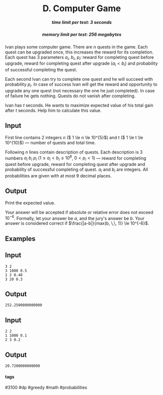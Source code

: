 <h1 style='text-align: center;'> D. Computer Game</h1>

<h5 style='text-align: center;'>time limit per test: 3 seconds</h5>
<h5 style='text-align: center;'>memory limit per test: 256 megabytes</h5>

Ivan plays some computer game. There are $n$ quests in the game. Each quest can be upgraded once, this increases the reward for its completion. Each quest has $3$ parameters $a_{i}$, $b_{i}$, $p_{i}$: reward for completing quest before upgrade, reward for completing quest after upgrade ($a_{i} < b_{i}$) and probability of successful completing the quest.

Each second Ivan can try to complete one quest and he will succeed with probability $p_{i}$. In case of success Ivan will get the reward and opportunity to upgrade any one quest (not necessary the one he just completed). In case of failure he gets nothing. Quests do not vanish after completing.

Ivan has $t$ seconds. He wants to maximize expected value of his total gain after $t$ seconds. Help him to calculate this value.

## Input

First line contains $2$ integers $n$ ($ 1 \le n \le 10^{5}$) and $t$ ($ 1 \le t \le 10^{10}$) — number of quests and total time.

Following $n$ lines contain description of quests. Each description is $3$ numbers $a_{i}$ $b_{i}$ $p_{i}$ ($1 \le a_{i} < b_{i} \le 10^{8}$, $0 < p_{i} < 1$) — reward for completing quest before upgrade, reward for completing quest after upgrade and probability of successful completing of quest. $a_{i}$ and $b_{i}$ are integers. All probabilities are given with at most $9$ decimal places.

## Output

Print the expected value.

Your answer will be accepted if absolute or relative error does not exceed $10^{-6}$. Formally, let your answer be $a$, and the jury's answer be $b$. Your answer is considered correct if $\frac{|a-b|}{max⁡(b, \,\, 1)} \le 10^{-6}$.

## Examples

## Input


```
3 2  
3 1000 0.5  
1 2 0.48  
3 20 0.3  

```
## Output


```
252.2500000000000  

```
## Input


```
2 2  
1 1000 0.1  
2 3 0.2  

```
## Output


```
20.7200000000000  

```


#### tags 

#3100 #dp #greedy #math #probabilities 